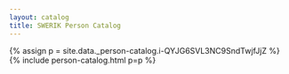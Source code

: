 ```yaml
---
layout: catalog
title: SWERIK Person Catalog
---
```

{% assign p = site.data._person-catalog.i-QYJG6SVL3NC9SndTwjfJjZ %}
{% include person-catalog.html p=p %}

